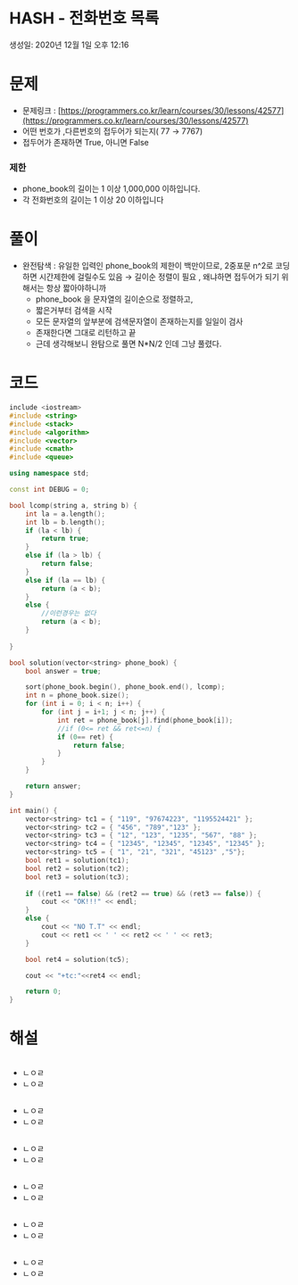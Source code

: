 # HASH - 전화번호 목록

생성일: 2020년 12월 1일 오후 12:16

# 문제

- 문제링크 : [https://programmers.co.kr/learn/courses/30/lessons/42577](https://programmers.co.kr/learn/courses/30/lessons/42577)
- 어떤 번호가 ,다른번호의 접두어가 되는지( 77 → 7767)
- 접두어가 존재하면  True, 아니면 False

### 제한

- phone_book의 길이는 1 이상 1,000,000 이하입니다.
- 각 전화번호의 길이는 1 이상 20 이하입니다

# 풀이

- 완전탐색  :  유일한 입력인 phone_book의 제한이 백만이므로, 2중포문 n^2로 코딩하면 시간제한에 걸릴수도 있음 → 길이순 정렬이 필요 , 왜냐하면 접두어가 되기 위해서는 항상 짧아야하니까
    - phone_book 을 문자열의 길이순으로 정렬하고,
    - 짧은거부터 검색을 시작
    - 모든 문자열의 앞부분에 검색문자열이  존재하는지를 일일이 검사
    - 존재한다면 그대로 리턴하고 끝
    - 근데 생각해보니 완탐으로 풀면 N*N/2 인데 그냥 풀렸다.

# 코드

```cpp
include <iostream>
#include <string>
#include <stack>
#include <algorithm>
#include <vector>
#include <cmath>
#include <queue>

using namespace std;

const int DEBUG = 0;

bool lcomp(string a, string b) {
    int la = a.length();
    int lb = b.length();
    if (la < lb) {
        return true;
    }
    else if (la > lb) {
        return false;
    }
    else if (la == lb) {
        return (a < b);
    }
    else {
        //이런경우는 없다
        return (a < b);
    }
    
}

bool solution(vector<string> phone_book) {
    bool answer = true;

    sort(phone_book.begin(), phone_book.end(), lcomp);
    int n = phone_book.size();
    for (int i = 0; i < n; i++) {
        for (int j = i+1; j < n; j++) {
            int ret = phone_book[j].find(phone_book[i]);
            //if (0<= ret && ret<=n) {
            if (0== ret) {
                return false;
            }
        }
    }

    return answer;
}

int main() {
    vector<string> tc1 = { "119", "97674223", "1195524421" };
    vector<string> tc2 = { "456", "789","123" };
    vector<string> tc3 = { "12", "123", "1235", "567", "88" };
    vector<string> tc4 = { "12345", "12345", "12345", "12345" };
    vector<string> tc5 = { "1", "21", "321", "45123" ,"5"};
    bool ret1 = solution(tc1);
    bool ret2 = solution(tc2);
    bool ret3 = solution(tc3);
    
    if ((ret1 == false) && (ret2 == true) && (ret3 == false)) {
        cout << "OK!!!" << endl;
    }
    else {
        cout << "NO T.T" << endl;
        cout << ret1 << ' ' << ret2 << ' ' << ret3;
    }

    bool ret4 = solution(tc5);

    cout << "+tc:"<<ret4 << endl;

    return 0;
}
```

# 해설

```cpp

```

- ㄴㅇㄹ
- ㄴㅇㄹ

```cpp

```

- ㄴㅇㄹ
- ㄴㅇㄹ

```cpp

```

- ㄴㅇㄹ
- ㄴㅇㄹ

```cpp

```

- ㄴㅇㄹ
- ㄴㅇㄹ

```cpp

```

- ㄴㅇㄹ
- ㄴㅇㄹ

```cpp

```

- ㄴㅇㄹ
- ㄴㅇㄹ